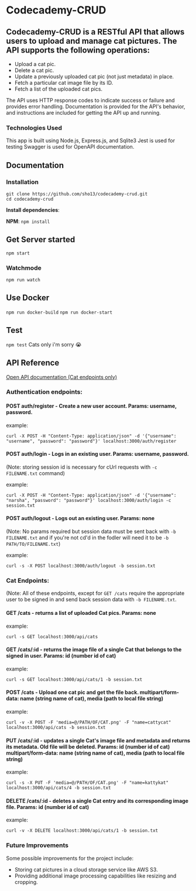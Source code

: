 # Codecademy-CRUD
## Codecademy-CRUD is a RESTful API that allows users to upload and manage cat pictures. The API supports the following operations:

- Upload a cat pic.
- Delete a cat pic.
- Update a previously uploaded cat pic (not just metadata) in place.
- Fetch a particular cat image file by its ID.
- Fetch a list of the uploaded cat pics.

The API uses HTTP response codes to indicate success or failure and provides error handling. Documentation is provided for the API's behavior, and instructions are included for getting the API up and running.

### Technologies Used
This app is built using Node.js, Express.js, and Sqlite3
Jest is used for testing
Swagger is used for OpenAPI documentation.


## Documentation

### Installation

```
git clone https://github.com/sho13/codecademy-crud.git
cd codecademy-crud
```
**Install dependencies**:

**NPM**:
`npm install`

## Get Server started
`npm start`

### Watchmode
`npm run watch`

## Use Docker
`npm run docker-build`
`npm run docker-start`

## Test
`npm test`
Cats only i'm sorry :sob:

## API Reference
[Open API documentation (Cat endpoints only)](localhost:3000/api/docs)

### Authentication endpoints:
#### POST auth/register - Create a new user account. Params: username, password.

example:

`curl -X POST -H "Content-Type: application/json" -d '{"username": "username", "password": "password"}' localhost:3000/auth/register`

#### POST auth/login - Logs in an existing user. Params: username, password. 

(Note: storing session id is necessary for cUrl requests with `-c FILENAME.txt` command)

example:

`curl -X POST -H "Content-Type: application/json" -d '{"username": "narsha", "password": "password"}' localhost:3000/auth/login -c session.txt`

#### POST auth/logout - Logs out an existing user. Params: none 

(Note: No params required but session data must be sent back with `-b FILENAME.txt` and if you're not cd'd in the fodler will need it to be `-b PATH/TO/FILENAME.txt`)

example:

`curl -s -X POST localhost:3000/auth/logout -b session.txt`

### Cat Endpoints:
(Note: All of these endpoints, except for `GET /cats` require the appropriate user to be signed in and send back session data with `-b FILENAME.txt`.

#### GET /cats - returns a list of uploaded Cat pics. Params: none

example:

`curl -s GET localhost:3000/api/cats`

#### GET /cats/:id - returns the image file of a single Cat that belongs to the signed in user. Params: id (number id of cat)

example:

`curl -s GET localhost:3000/api/cats/1 -b session.txt`

#### POST /cats - Upload one cat pic and get the file back. multipart/form-data: name (string name of cat), media (path to local file string)

example:

`curl -v -X POST -F 'media=@/PATH/OF/CAT.png' -F "name=cattycat" localhost:3000/api/cats -b session.txt`

#### PUT /cats/:id - updates a single Cat's image file and metadata and returns its metadata. Old file will be deleted. Params: id (number id of cat) multipart/form-data: name (string name of cat), media (path to local file string)

example:

`curl -s -X PUT -F 'media=@/PATH/OF/CAT.png' -F "name=kattykat" localhost:3000/api/cats/4 -b session.txt`

#### DELETE /cats/:id - deletes a single Cat entry and its corresponding image file. Params: id (number id of cat)

example:

`curl -v -X DELETE localhost:3000/api/cats/1 -b session.txt`


### Future Improvements
Some possible improvements for the project include:

- Storing cat pictures in a cloud storage service like AWS S3.
- Providing additional image processing capabilities like resizing and cropping.
